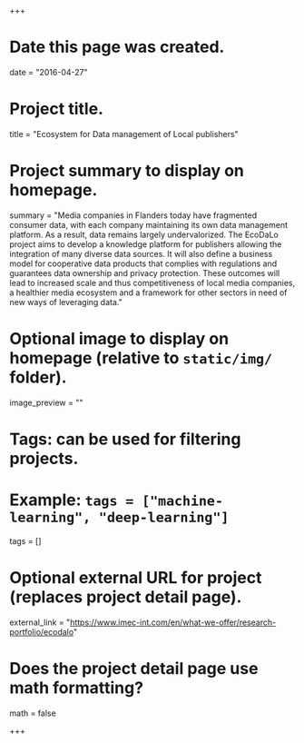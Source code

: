 +++
# Date this page was created.
date = "2016-04-27"

# Project title.
title = "Ecosystem for Data management of Local publishers"

# Project summary to display on homepage.
summary = "Media companies in Flanders today have fragmented consumer data, with each company maintaining its own data management platform. As a result, data remains largely undervalorized. The EcoDaLo project aims to develop a knowledge platform for publishers allowing the integration of many diverse data sources. It will also define a business model for cooperative data products that complies with regulations and guarantees data ownership and privacy protection. These outcomes will lead to increased scale and thus competitiveness of local media companies, a healthier media ecosystem and a framework for other sectors in need of new ways of leveraging data."

# Optional image to display on homepage (relative to `static/img/` folder).
image_preview = ""

# Tags: can be used for filtering projects.
# Example: `tags = ["machine-learning", "deep-learning"]`
tags = []

# Optional external URL for project (replaces project detail page).
external_link = "https://www.imec-int.com/en/what-we-offer/research-portfolio/ecodalo"

# Does the project detail page use math formatting?
math = false

+++
